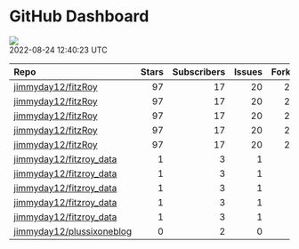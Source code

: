 GitHub Dashboard
================

![](https://github.com/jimmyday12/status/workflows/Render%20Status/badge.svg)  
2022-08-24 12:40:23 UTC

| Repo                                                                      | Stars | Subscribers | Issues | Forks | Status                                                                                                                                                                                | Commit                                                                                                                                                                               |
| :------------------------------------------------------------------------ | ----: | ----------: | -----: | ----: | :------------------------------------------------------------------------------------------------------------------------------------------------------------------------------------ | :----------------------------------------------------------------------------------------------------------------------------------------------------------------------------------- |
| [jimmyday12/fitzRoy](https://github.com/jimmyday12/fitzRoy)               |    97 |          17 |     20 |    26 | [![](https://github.com/jimmyday12/fitzRoy/workflows/R-CMD-check/badge.svg)](https://github.com/jimmyday12/fitzRoy/actions/runs/2912197432)                                           | <a href="https://github.com/jimmyday12/fitzRoy/commit/c520e08b3737d79c96cf475789acadc3c9832c8b" title="redocumenting team_abr_afl2">c520e0</a>                                       |
| [jimmyday12/fitzRoy](https://github.com/jimmyday12/fitzRoy)               |    97 |          17 |     20 |    26 | [![](https://github.com/jimmyday12/fitzRoy/workflows/pkgdown/badge.svg)](https://github.com/jimmyday12/fitzRoy/actions/runs/2878863794)                                               | <a href="https://github.com/jimmyday12/fitzRoy/commit/c520e08b3737d79c96cf475789acadc3c9832c8b" title="redocumenting team_abr_afl2">c520e0</a>                                       |
| [jimmyday12/fitzRoy](https://github.com/jimmyday12/fitzRoy)               |    97 |          17 |     20 |    26 | [![](https://github.com/jimmyday12/fitzRoy/workflows/Commands/badge.svg)](https://github.com/jimmyday12/fitzRoy/actions/runs/2880461433)                                              | <a href="https://github.com/jimmyday12/fitzRoy/commit/c520e08b3737d79c96cf475789acadc3c9832c8b" title="redocumenting team_abr_afl2">c520e0</a>                                       |
| [jimmyday12/fitzRoy](https://github.com/jimmyday12/fitzRoy)               |    97 |          17 |     20 |    26 | [![](https://github.com/jimmyday12/fitzRoy/workflows/Render%20README/badge.svg)](https://github.com/jimmyday12/fitzRoy/actions/runs/2014075891)                                       | <a href="https://github.com/jimmyday12/fitzRoy/commit/745887e8ee356c4d0b5b02a94386c5f8102c3ba8" title="updating github action for R checks">745887</a>                               |
| [jimmyday12/fitzRoy](https://github.com/jimmyday12/fitzRoy)               |    97 |          17 |     20 |    26 | [![](https://github.com/jimmyday12/fitzRoy/workflows/pages-build-deployment/badge.svg)](https://github.com/jimmyday12/fitzRoy/actions/runs/2878882589)                                | <a href="https://github.com/jimmyday12/fitzRoy/commit/ee701cc903d56eb49916ecdee880f01a4cef8d4b" title="Built site for fitzRoy: 1.1.0.9000@c520e08">ee701c</a>                        |
| [jimmyday12/fitzroy\_data](https://github.com/jimmyday12/fitzroy_data)    |     1 |           3 |      1 |     0 | [![](https://github.com/jimmyday12/fitzroy_data/workflows/update%20data/badge.svg)](https://github.com/jimmyday12/fitzroy_data/actions/runs/30566608)                                 | <a href="https://github.com/jimmyday12/fitzroy_data/commit/513395df69da59ea026a522360ebf3542ef535b3" title="Merge branch 'master' of github.com:jimmyday12/fitzroy_data">513395</a>  |
| [jimmyday12/fitzroy\_data](https://github.com/jimmyday12/fitzroy_data)    |     1 |           3 |      1 |     0 | [![](https://github.com/jimmyday12/fitzroy_data/workflows/test%20script/badge.svg)](https://github.com/jimmyday12/fitzroy_data/actions/runs/30568704)                                 | <a href="https://github.com/jimmyday12/fitzroy_data/commit/d1eab30fb9dc7c6b4901b562cf4f2e9006812e67" title="fixing install line">d1eab3</a>                                          |
| [jimmyday12/fitzroy\_data](https://github.com/jimmyday12/fitzroy_data)    |     1 |           3 |      1 |     0 | [![](https://github.com/jimmyday12/fitzroy_data/workflows/schedule%20script/badge.svg)](https://github.com/jimmyday12/fitzroy_data/actions/runs/30568431)                             | <a href="https://github.com/jimmyday12/fitzroy_data/commit/f4691ba1420dbbbece8520463bc737a41826f7b6" title="testing">f4691b</a>                                                      |
| [jimmyday12/fitzroy\_data](https://github.com/jimmyday12/fitzroy_data)    |     1 |           3 |      1 |     0 | [![](https://github.com/jimmyday12/fitzroy_data/workflows/testing%20that%20R%20script%20runs/badge.svg)](https://github.com/jimmyday12/fitzroy_data/actions/runs/30651218)            | <a href="https://github.com/jimmyday12/fitzroy_data/commit/c043fd96eb1477958dfbbdc5bb160d6b99c45e4d" title="Update test_schedule.yml">c043fd</a>                                     |
| [jimmyday12/fitzroy\_data](https://github.com/jimmyday12/fitzroy_data)    |     1 |           3 |      1 |     0 | [![](https://github.com/jimmyday12/fitzroy_data/workflows/get%20new%20data/badge.svg)](https://github.com/jimmyday12/fitzroy_data/actions/runs/2911991829)                            | <a href="https://github.com/jimmyday12/fitzroy_data/commit/59d5a51993278459c497eb41b84868df942d7fa3" title="updating weekly_data_process">59d5a5</a>                                 |
| [jimmyday12/plussixoneblog](https://github.com/jimmyday12/plussixoneblog) |     0 |           2 |      0 |     1 | [![](https://github.com/jimmyday12/plussixoneblog/workflows/Get%20new%20data%20and%20rebuild%20site/badge.svg)](https://github.com/jimmyday12/plussixoneblog/actions/runs/2904586684) | <a href="https://github.com/jimmyday12/plussixoneblog/commit/bdf5af652405b72cdaf650d052969d8a85256daf" title="Commit from GitHub Actions (Get new data and rebuild site)">bdf5af</a> |

